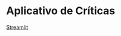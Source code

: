 # Aplicativo de Críticas

[Streamlit](https://sitetematizado.streamlit.app/](https://main-3r9xksz851o.streamlit.app/)https://main-3r9xksz851o.streamlit.app/)

